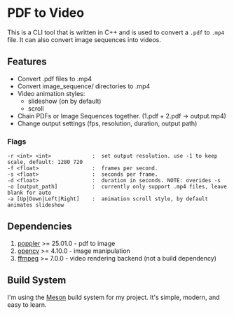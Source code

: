 # PDF to Video
This is a CLI tool that is written in C++ and is used to convert a `.pdf` to `.mp4` file. It can also convert image sequences into videos.

## Features
- Convert .pdf files to .mp4
- Convert image_sequence/ directories to .mp4
- Video animation styles:
	- slideshow (on by default)
	- scroll
- Chain PDFs or Image Sequences together. (1.pdf + 2.pdf -> output.mp4)
- Change output settings (fps, resolution, duration, output path)

### Flags
```
-r <int> <int>             :  set output resolution. use -1 to keep scale, default: 1280 720
-f <float>                 :  frames per second.
-s <float>                 :  seconds per frame.
-d <float>                 :  duration in seconds. NOTE: overides -s
-o [output_path]           :  currently only support .mp4 files, leave blank for auto
-a [Up|Down|Left|Right]    :  animation scroll style, by default animates slideshow
```
## Dependencies
1. [poppler](https://poppler.freedesktop.org/) >= 25.01.0 - pdf to image
2. [opencv](https://opencv.org/) >= 4.10.0 - image manipulation
3. [ffmpeg](https://ffmpeg.org/) >= 7.0.0 - video rendering backend (not a build dependency)

## Build System
I'm using the [Meson](https://mesonbuild.com/) build system for my project. It's simple, modern, and easy to learn.
